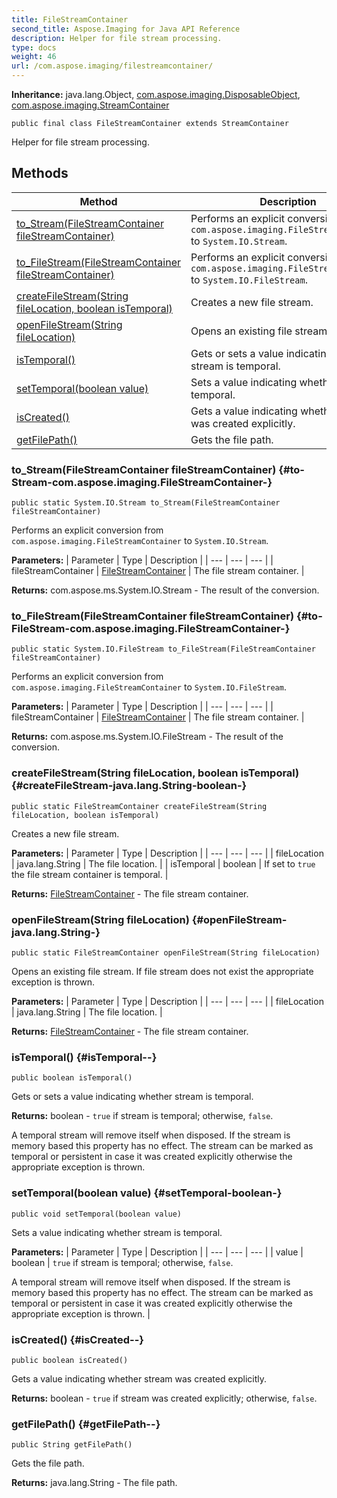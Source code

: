 ```yaml
---
title: FileStreamContainer
second_title: Aspose.Imaging for Java API Reference
description: Helper for file stream processing.
type: docs
weight: 46
url: /com.aspose.imaging/filestreamcontainer/
---
```

**Inheritance:**
java.lang.Object, [com.aspose.imaging.DisposableObject](../../com.aspose.imaging/disposableobject), [com.aspose.imaging.StreamContainer](../../com.aspose.imaging/streamcontainer)
```
public final class FileStreamContainer extends StreamContainer
```

Helper for file stream processing.
## Methods

| Method | Description |
| --- | --- |
| [to_Stream(FileStreamContainer fileStreamContainer)](#to-Stream-com.aspose.imaging.FileStreamContainer-) | Performs an explicit conversion from `com.aspose.imaging.FileStreamContainer` to `System.IO.Stream`. |
| [to_FileStream(FileStreamContainer fileStreamContainer)](#to-FileStream-com.aspose.imaging.FileStreamContainer-) | Performs an explicit conversion from `com.aspose.imaging.FileStreamContainer` to `System.IO.FileStream`. |
| [createFileStream(String fileLocation, boolean isTemporal)](#createFileStream-java.lang.String-boolean-) | Creates a new file stream. |
| [openFileStream(String fileLocation)](#openFileStream-java.lang.String-) | Opens an existing file stream. |
| [isTemporal()](#isTemporal--) | Gets or sets a value indicating whether stream is temporal. |
| [setTemporal(boolean value)](#setTemporal-boolean-) | Sets a value indicating whether stream is temporal. |
| [isCreated()](#isCreated--) | Gets a value indicating whether stream was created explicitly. |
| [getFilePath()](#getFilePath--) | Gets the file path. |
### to_Stream(FileStreamContainer fileStreamContainer) {#to-Stream-com.aspose.imaging.FileStreamContainer-}
```
public static System.IO.Stream to_Stream(FileStreamContainer fileStreamContainer)
```


Performs an explicit conversion from `com.aspose.imaging.FileStreamContainer` to `System.IO.Stream`.

**Parameters:**
| Parameter | Type | Description |
| --- | --- | --- |
| fileStreamContainer | [FileStreamContainer](../../com.aspose.imaging/filestreamcontainer) | The file stream container. |

**Returns:**
com.aspose.ms.System.IO.Stream - The result of the conversion.
### to_FileStream(FileStreamContainer fileStreamContainer) {#to-FileStream-com.aspose.imaging.FileStreamContainer-}
```
public static System.IO.FileStream to_FileStream(FileStreamContainer fileStreamContainer)
```


Performs an explicit conversion from `com.aspose.imaging.FileStreamContainer` to `System.IO.FileStream`.

**Parameters:**
| Parameter | Type | Description |
| --- | --- | --- |
| fileStreamContainer | [FileStreamContainer](../../com.aspose.imaging/filestreamcontainer) | The file stream container. |

**Returns:**
com.aspose.ms.System.IO.FileStream - The result of the conversion.
### createFileStream(String fileLocation, boolean isTemporal) {#createFileStream-java.lang.String-boolean-}
```
public static FileStreamContainer createFileStream(String fileLocation, boolean isTemporal)
```


Creates a new file stream.

**Parameters:**
| Parameter | Type | Description |
| --- | --- | --- |
| fileLocation | java.lang.String | The file location. |
| isTemporal | boolean | If set to `true` the file stream container is temporal. |

**Returns:**
[FileStreamContainer](../../com.aspose.imaging/filestreamcontainer) - The file stream container.
### openFileStream(String fileLocation) {#openFileStream-java.lang.String-}
```
public static FileStreamContainer openFileStream(String fileLocation)
```


Opens an existing file stream. If file stream does not exist the appropriate exception is thrown.

**Parameters:**
| Parameter | Type | Description |
| --- | --- | --- |
| fileLocation | java.lang.String | The file location. |

**Returns:**
[FileStreamContainer](../../com.aspose.imaging/filestreamcontainer) - The file stream container.
### isTemporal() {#isTemporal--}
```
public boolean isTemporal()
```


Gets or sets a value indicating whether stream is temporal.

**Returns:**
boolean - `true` if stream is temporal; otherwise, `false`.

A temporal stream will remove itself when disposed. If the stream is memory based this property has no effect. The stream can be marked as temporal or persistent in case it was created explicitly otherwise the appropriate exception is thrown.
### setTemporal(boolean value) {#setTemporal-boolean-}
```
public void setTemporal(boolean value)
```


Sets a value indicating whether stream is temporal.

**Parameters:**
| Parameter | Type | Description |
| --- | --- | --- |
| value | boolean | `true` if stream is temporal; otherwise, `false`.

A temporal stream will remove itself when disposed. If the stream is memory based this property has no effect. The stream can be marked as temporal or persistent in case it was created explicitly otherwise the appropriate exception is thrown. |

### isCreated() {#isCreated--}
```
public boolean isCreated()
```


Gets a value indicating whether stream was created explicitly.

**Returns:**
boolean - `true` if stream was created explicitly; otherwise, `false`.
### getFilePath() {#getFilePath--}
```
public String getFilePath()
```


Gets the file path.

**Returns:**
java.lang.String - The file path.
